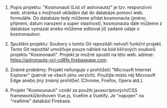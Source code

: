 1. Popis projektu: "Kosmonauti (List of astronauts)" je tzv. responzivní web. stránka s možností ukládání dat do databáze pomocí web. formuláře. Do databáze tedy můžeme přidat kosmonauta (jméno, příjmení, datum narození a super vlastnost), kosmonauta dále můžeme z databáze vymazat anebo můžeme editovat již zadané údaje o kosmonautovi.

2. Spuštění projektu: Soubory v tomto Git repozitáři netvoří funkční projekt. Tento Git repozitář umožňuje pouze náhled na kód klíčových souborů projektu "Kosmonauti". Projekt je možné spustit na této web. adrese: https://astronauts-vcl-cd8fe.firebaseapp.com.

3. Známé problémy: Projekt nefunguje v prohlížeči "Microsoft Internet Explorer" (patrně ve všech jeho verzích). Použijte místo něj Microsoft Edge anebo jiný známý prohlížeč (Chrome, Firefox, Opera atd.).

4. Projekt "Kosmounauti" vznikl za použití javascriptových/CSS frameworků/knihoven Vue.js, Vuefire a Vuetify. Je "napojen" na "realtime" databázi Firebase.
